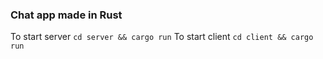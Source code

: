 ### Chat app made in Rust
To start server `cd server && cargo run`
To start client `cd client && cargo run`
